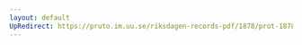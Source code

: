```yaml
---
layout: default
UpRedirect: https://pruto.im.uu.se/riksdagen-records-pdf/1878/prot-1878--ak--009/prot-1878--ak--009_008.pdf
---
```

